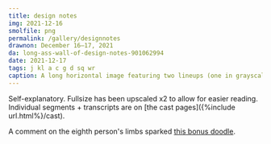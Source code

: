 ```yaml
---
title: design notes
img: 2021-12-16
smolfile: png
permalink: /gallery/designnotes
drawnon: December 16–17, 2021
da: long-ass-wall-of-design-notes-901062994
date: 2021-12-17
tags: j kl a c g d sq wr
caption: A long horizontal image featuring two lineups (one in grayscale, the other focused on relative heights) followed by closeups of each character. Full captions on each individual character page; see below.
---
```

Self-explanatory. Fullsize has been upscaled x2 to allow for easier reading. Individual segments + transcripts are on [the cast pages]({%include url.html%}/cast).

A comment on the eighth person's limbs sparked <a href="https://sta.sh/0kl6d7zlxcb" class="ext">this bonus doodle</a>.